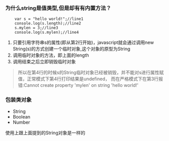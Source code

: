 ### 为什么string是值类型,但是却有有内置方法？
````
    var s = "hello world!";//line1
    console.log(s.length);//line2
    s.mylen = 3;//line3
    console.log(s.mylen);//line4
````
1. 只要引用字符串s的属性(即从第2行开始)，javascript就会通过调用new String(s)的方式创建一个临时对象,这个对象的原型为String
2. 调用临时对象的方法，即上面的length
3. 调用结束之后立即销毁临时对象
> 所以在第4行的时候s的String临时对象已经被销毁，并不能对s进行属性赋值，正常模式下第4行打印结果是undefined，
而在严格模式下在第3行报错:Cannot create property 'mylen' on string 'hello world!'

### 包装类对象
- String
- Boolean
- Number

使用上跟上面提到的String对象是一样的